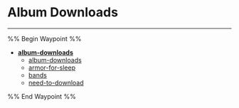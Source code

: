 # Album Downloads

----

%% Begin Waypoint %%
- **[album-downloads](../../..//Blog/album-downloads/album-downloads.md)**
	- [album-downloads](../../..//Blog/album-downloads/album-downloads.md)
	- [armor-for-sleep](armor-for-sleep.md)
	- [bands](bands.md)
	- [need-to-download](need-to-download.md)

%% End Waypoint %%



